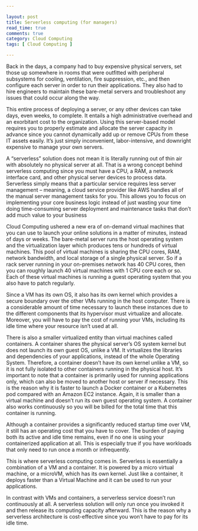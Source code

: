 ```yaml
---

layout: post
title: Serverless computing (for managers)
read_time: true
comments: true
category: Cloud Computing
tags: [ Cloud Computing ]

---
```

 
Back in the days, a company had to buy expensive physical servers, set those up somewhere in rooms that were outfitted with peripheral subsystems for cooling, ventilation, fire suppression, etc., and then configure each server in order to run their applications. They also had to hire engineers to maintain these bare-metal servers and troubleshoot any issues that could occur along the way.
 
This entire process of deploying a server, or any other devices can take days, even weeks, to complete. It entails a high administrative overhead and an exorbitant cost to the organization. Using this server-based model requires you to properly estimate and allocate the server capacity in advance since you cannot dynamically add up or remove CPUs from these IT assets easily. It’s just simply inconvenient, labor-intensive, and downright expensive to manage your own servers.
 
A “serverless” solution does not mean it is literally running out of thin air with absolutely no physical server at all. That is a wrong concept behind serverless computing since you must have a CPU, a RAM, a network interface card, and other physical server devices to process data. Serverless simply means that a particular service requires less server management – meaning, a cloud service provider like AWS handles all of the manual server management tasks for you. This allows you to focus on implementing your core business logic instead of just wasting your time doing time-consuming server deployment and maintenance tasks that don’t add much value to your business

Cloud Computing ushered a new era of on-demand virtual machines that you can use to launch your online solutions in a matter of minutes, instead of days or weeks. The bare-metal server runs the host operating system and the virtualization layer which produces tens or hundreds of virtual machines. This pool of virtual machines is sharing the CPU cores, RAM, network bandwidth, and local storage of a single physical server. So if a rack server running in your on-premises network has 40 CPU cores, then you can roughly launch 40 virtual machines with 1 CPU core each or so. Each of these virtual machines is running a guest operating system that you also have to patch regularly.

Since a VM has its own OS, it also has its own kernel which provides a secure boundary over the other VMs running in the host computer. There is a considerable amount of time necessary to launch these instances due to the different components that its hypervisor must virtualize and allocate. Moreover, you will have to pay the cost of running your VMs, including its idle time where your resource isn’t used at all.
 
There is also a smaller virtualized entity than virtual machines called containers. A container shares the physical server’s OS system kernel but does not launch its own guest OS, unlike a VM. It virtualizes the libraries and dependencies of your applications, instead of the whole Operating System. Therefore, a container doesn’t have its own kernel unlike a VM, so it is not fully isolated to other containers running in the physical host. It’s important to note that a container is primarily used for running applications only, which can also be moved to another host or server if necessary. This is the reason why it is faster to launch a Docker container or a Kubernetes pod compared with an Amazon EC2 instance. Again, it is smaller than a virtual machine and doesn’t run its own guest operating system. A container also works continuously so you will be billed for the total time that this container is running.

Although a container provides a significantly reduced startup time over VM, it still has an operating cost that you have to cover. The burden of paying both its active and idle time remains, even if no one is using your containerized application at all. This is especially true if you have workloads that only need to run once a month or infrequently.

This is where serverless computing comes in. Serverless is essentially a combination of a VM and a container. It is powered by a micro virtual machine, or a microVM, which has its own kernel. Just like a container, it deploys faster than a Virtual Machine and it can be used to run your applications.

In contrast with VMs and containers, a serverless service doesn’t run continuously at all. A serverless solution will only run once you invoked it and then release its computing capacity afterward. This is the reason why a serverless architecture is cost-effective since you won’t have to pay for its idle time.

